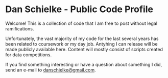 # Dan Schielke - Public Code Profile

Welcome! This is a collection of code that I am free to post without legal ramifications. 

Unfortunately, the vast majority of my code for the last several years has been related to coursework or my day job. Antyhing I can release will be made publicly available here. Content will mostly consist of scripts created for data competitions.

If you find something interesting or have a question about something I did, send an e-mail to danschielke@gmail.com.
